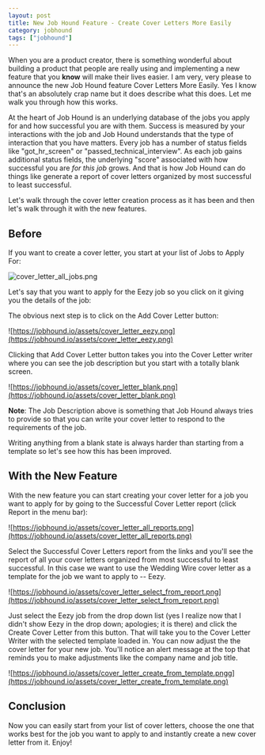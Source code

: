 ```yaml
---
layout: post
title: New Job Hound Feature - Create Cover Letters More Easily
category: jobhound
tags: ["jobhound"]
---
```

When you are a product creator, there is something wonderful about building a product that people are really using and implementing a new feature that you **know** will make their lives easier.  I am very, very please to announce the new Job Hound feature Cover Letters More Easily.  Yes I know that's an absolutely crap name but it does describe what this does.  Let me walk you through how this works.

At the heart of Job Hound is an underlying database of the jobs you apply for and how successful you are with them.  Success is measured by your interactions with the job and Job Hound understands that the type of interaction that you have matters.  Every job has a number of status fields like "got_hr_screen" or "passed_technical_interview".  As each job gains additional status fields, the underlying "score" associated with how successful you are *for this job* grows.  And that is how Job Hound can do things like generate a report of cover letters organized by most successful to least successful.  

Let's walk through the cover letter creation process as it has been and then let's walk through it with the new features.

## Before

If you want to create a cover letter, you start at your list of Jobs to Apply For:


![cover_letter_all_jobs.png](https://jobhound.io/assets/cover_letter_all_jobs.png)

Let's say that you want to apply for the Eezy job so you click on it giving you the details of the job:

The obvious next step is to click on the Add Cover Letter button:

![https://jobhound.io/assets/cover_letter_eezy.png](https://jobhound.io/assets/cover_letter_eezy.png)

Clicking that Add Cover Letter button takes you into the Cover Letter writer where you can see the job description but you start with a totally blank screen.

![https://jobhound.io/assets/cover_letter_blank.png](https://jobhound.io/assets/cover_letter_blank.png)

**Note**: The Job Description above is something that Job Hound always tries to provide so that you can write your cover letter to respond to the requirements of the job.

Writing anything from a blank state is always harder than starting from a template so let's see how this has been improved.

## With the New Feature

With the new feature you can start creating your cover letter for a job you want to apply for by going to the Successful Cover Letter report (click Report in the menu bar):


![https://jobhound.io/assets/cover_letter_all_reports.png](https://jobhound.io/assets/cover_letter_all_reports.png)


Select the Successful Cover Letters report from the links and you'll see the report of all your cover letters organized from most successful to least successful.  In this case we want to use the Wedding Wire cover letter as a template for the job we want to apply to -- Eezy.  


![https://jobhound.io/assets/cover_letter_select_from_report.png](https://jobhound.io/assets/cover_letter_select_from_report.png)


Just select the Eezy job from the drop down list (yes I realize now that I didn't show Eezy in the drop down; apologies; it is there) and click the Create Cover Letter from this button.  That will take you to the Cover Letter Writer with the selected template loaded in.  You can now adjust the the cover letter for your new job.  You'll notice an alert message at the top that reminds you to make adjustments like the company name and job title.


![https://jobhound.io/assets/cover_letter_create_from_template.pngg](https://jobhound.io/assets/cover_letter_create_from_template.png)

## Conclusion

Now you can easily start from your list of cover letters, choose the one that works best for the job you want to apply to and instantly create a new cover letter from it.  Enjoy!

